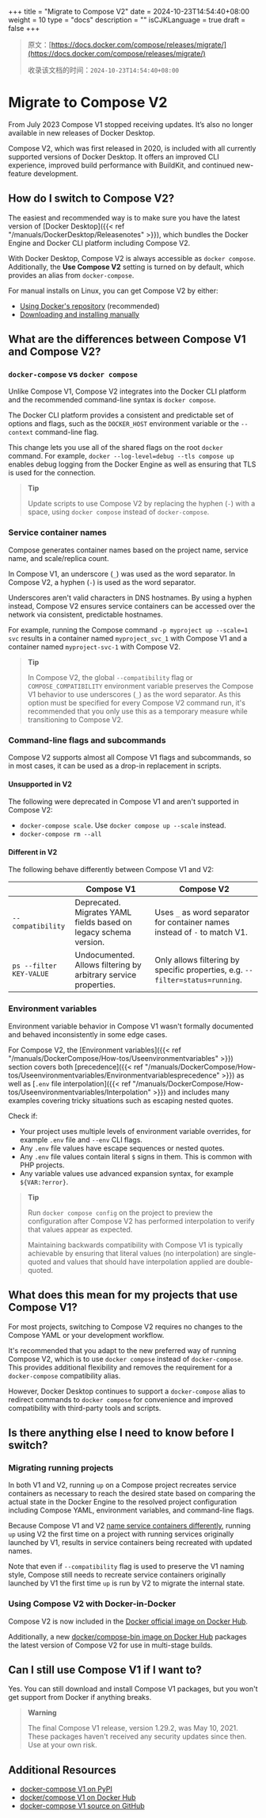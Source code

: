 +++
title = "Migrate to Compose V2"
date = 2024-10-23T14:54:40+08:00
weight = 10
type = "docs"
description = ""
isCJKLanguage = true
draft = false
+++

> 原文：[https://docs.docker.com/compose/releases/migrate/](https://docs.docker.com/compose/releases/migrate/)
>
> 收录该文档的时间：`2024-10-23T14:54:40+08:00`

# Migrate to Compose V2

From July 2023 Compose V1 stopped receiving updates. It’s also no longer available in new releases of Docker Desktop.

Compose V2, which was first released in 2020, is included with all currently supported versions of Docker Desktop. It offers an improved CLI experience, improved build performance with BuildKit, and continued new-feature development.

## How do I switch to Compose V2?

The easiest and recommended way is to make sure you have the latest version of [Docker Desktop]({{< ref "/manuals/DockerDesktop/Releasenotes" >}}), which bundles the Docker Engine and Docker CLI platform including Compose V2.

With Docker Desktop, Compose V2 is always accessible as `docker compose`. Additionally, the **Use Compose V2** setting is turned on by default, which provides an alias from `docker-compose`.

For manual installs on Linux, you can get Compose V2 by either:

- [Using Docker's repository](https://docs.docker.com/compose/install/linux/#install-using-the-repository) (recommended)
- [Downloading and installing manually](https://docs.docker.com/compose/install/linux/#install-the-plugin-manually)

## What are the differences between Compose V1 and Compose V2?

### `docker-compose` vs `docker compose`

Unlike Compose V1, Compose V2 integrates into the Docker CLI platform and the recommended command-line syntax is `docker compose`.

The Docker CLI platform provides a consistent and predictable set of options and flags, such as the `DOCKER_HOST` environment variable or the `--context` command-line flag.

This change lets you use all of the shared flags on the root `docker` command. For example, `docker --log-level=debug --tls compose up` enables debug logging from the Docker Engine as well as ensuring that TLS is used for the connection.

> **Tip**
>
> 
>
> Update scripts to use Compose V2 by replacing the hyphen (`-`) with a space, using `docker compose` instead of `docker-compose`.

### Service container names

Compose generates container names based on the project name, service name, and scale/replica count.

In Compose V1, an underscore (`_`) was used as the word separator. In Compose V2, a hyphen (`-`) is used as the word separator.

Underscores aren't valid characters in DNS hostnames. By using a hyphen instead, Compose V2 ensures service containers can be accessed over the network via consistent, predictable hostnames.

For example, running the Compose command `-p myproject up --scale=1 svc` results in a container named `myproject_svc_1` with Compose V1 and a container named `myproject-svc-1` with Compose V2.

> **Tip**
>
> 
>
> In Compose V2, the global `--compatibility` flag or `COMPOSE_COMPATIBILITY` environment variable preserves the Compose V1 behavior to use underscores (`_`) as the word separator. As this option must be specified for every Compose V2 command run, it's recommended that you only use this as a temporary measure while transitioning to Compose V2.

### Command-line flags and subcommands

Compose V2 supports almost all Compose V1 flags and subcommands, so in most cases, it can be used as a drop-in replacement in scripts.

#### Unsupported in V2

The following were deprecated in Compose V1 and aren't supported in Compose V2:

- `docker-compose scale`. Use `docker compose up --scale` instead.
- `docker-compose rm --all`

#### Different in V2

The following behave differently between Compose V1 and V2:

|                         | Compose V1                                                   | Compose V2                                                   |
| ----------------------- | ------------------------------------------------------------ | ------------------------------------------------------------ |
| `--compatibility`       | Deprecated. Migrates YAML fields based on legacy schema version. | Uses `_` as word separator for container names instead of `-` to match V1. |
| `ps --filter KEY-VALUE` | Undocumented. Allows filtering by arbitrary service properties. | Only allows filtering by specific properties, e.g. `--filter=status=running`. |

### Environment variables

Environment variable behavior in Compose V1 wasn't formally documented and behaved inconsistently in some edge cases.

For Compose V2, the [Environment variables]({{< ref "/manuals/DockerCompose/How-tos/Useenvironmentvariables" >}}) section covers both [precedence]({{< ref "/manuals/DockerCompose/How-tos/Useenvironmentvariables/Environmentvariablesprecedence" >}}) as well as [`.env` file interpolation]({{< ref "/manuals/DockerCompose/How-tos/Useenvironmentvariables/Interpolation" >}}) and includes many examples covering tricky situations such as escaping nested quotes.

Check if:

- Your project uses multiple levels of environment variable overrides, for example `.env` file and `--env` CLI flags.
- Any `.env` file values have escape sequences or nested quotes.
- Any `.env` file values contain literal `$` signs in them. This is common with PHP projects.
- Any variable values use advanced expansion syntax, for example `${VAR:?error}`.

> **Tip**
>
> 
>
> Run `docker compose config` on the project to preview the configuration after Compose V2 has performed interpolation to verify that values appear as expected.
>
> Maintaining backwards compatibility with Compose V1 is typically achievable by ensuring that literal values (no interpolation) are single-quoted and values that should have interpolation applied are double-quoted.

## What does this mean for my projects that use Compose V1?

For most projects, switching to Compose V2 requires no changes to the Compose YAML or your development workflow.

It's recommended that you adapt to the new preferred way of running Compose V2, which is to use `docker compose` instead of `docker-compose`. This provides additional flexibility and removes the requirement for a `docker-compose` compatibility alias.

However, Docker Desktop continues to support a `docker-compose` alias to redirect commands to `docker compose` for convenience and improved compatibility with third-party tools and scripts.

## Is there anything else I need to know before I switch?

### Migrating running projects

In both V1 and V2, running `up` on a Compose project recreates service containers as necessary to reach the desired state based on comparing the actual state in the Docker Engine to the resolved project configuration including Compose YAML, environment variables, and command-line flags.

Because Compose V1 and V2 [name service containers differently](https://docs.docker.com/compose/releases/migrate/#service-container-names), running `up` using V2 the first time on a project with running services originally launched by V1, results in service containers being recreated with updated names.

Note that even if `--compatibility` flag is used to preserve the V1 naming style, Compose still needs to recreate service containers originally launched by V1 the first time `up` is run by V2 to migrate the internal state.

### Using Compose V2 with Docker-in-Docker

Compose V2 is now included in the [Docker official image on Docker Hub](https://hub.docker.com/_/docker).

Additionally, a new [docker/compose-bin image on Docker Hub](https://hub.docker.com/r/docker/compose-bin) packages the latest version of Compose V2 for use in multi-stage builds.

## Can I still use Compose V1 if I want to?

Yes. You can still download and install Compose V1 packages, but you won't get support from Docker if anything breaks.

> **Warning**
>
> 
>
> The final Compose V1 release, version 1.29.2, was May 10, 2021. These packages haven't received any security updates since then. Use at your own risk.

## Additional Resources

- [docker-compose V1 on PyPI](https://pypi.org/project/docker-compose/1.29.2/)
- [docker/compose V1 on Docker Hub](https://hub.docker.com/r/docker/compose)
- [docker-compose V1 source on GitHub](https://github.com/docker/compose/releases/tag/1.29.2)
